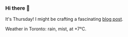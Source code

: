 ### Hi there :wave:

It's Thursday! I might be crafting a fascinating [blog post](https://benjaminwuethrich.dev).

Weather in Toronto: rain, mist, at +7°C.
